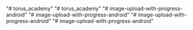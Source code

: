 "# torus_academy" 
"# torus_academy" 
"# image-upload-with-progress-android" 
"# image-upload-with-progress-android" 
"# image-upload-with-progress-android" 
"# image-upload-with-progress-android" 
